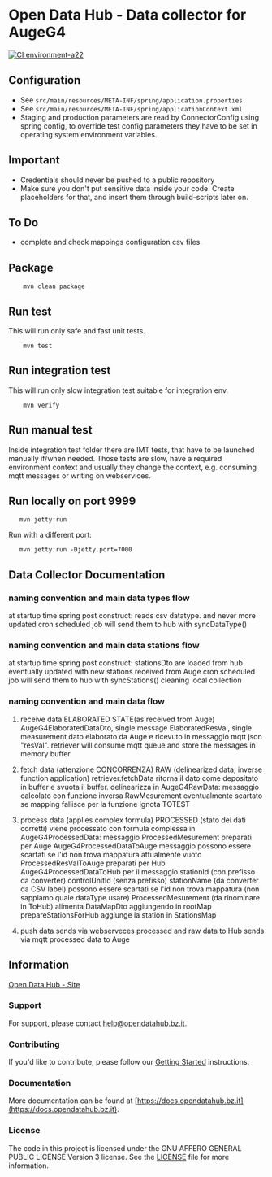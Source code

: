 # Open Data Hub - Data collector for AugeG4

[![CI environment-a22](https://github.com/noi-techpark/bdp-commons/actions/workflows/ci-environment-a22.yml/badge.svg)](https://github.com/noi-techpark/bdp-commons/actions/workflows/ci-environment-a22.yml)

## Configuration

  - See `src/main/resources/META-INF/spring/application.properties`
  - See `src/main/resources/META-INF/spring/applicationContext.xml`
  - Staging and production parameters are read by ConnectorConfig using spring
    config, to override test config parameters they have to be set in operating
    system environment variables.

## Important

  - Credentials should never be pushed to a public repository
  - Make sure you don't put sensitive data inside your code. Create placeholders
    for that, and insert them through build-scripts later on.

## To Do

  - complete and check mappings configuration csv files.

## Package

        mvn clean package

## Run test

This will run only safe and fast unit tests.

        mvn test

## Run integration test

This will run only slow integration test suitable for integration env.

        mvn verify

## Run manual test

Inside integration test folder there are IMT tests, that have to be launched
manually if/when needed. Those tests are slow, have a required environment
context and usually they change the context, e.g. consuming mqtt messages or
writing on webservices.

## Run locally on port 9999

       mvn jetty:run

Run with a different port:

       mvn jetty:run -Djetty.port=7000


## Data Collector Documentation


### naming convention and main data types flow

 at startup time  spring post construct:
   reads csv datatype.
    and never more updated
    cron scheduled job will send them to hub with syncDataType()


###  naming convention and main data stations flow

 at startup time  spring post construct:
    stationsDto are loaded from hub
    eventually updated with new stations received from Auge
    cron scheduled job will send them to hub with syncStations() cleaning local collection


### naming convention and main data flow

1. receive data
ELABORATED STATE(as received from Auge)
AugeG4ElaboratedDataDto, single message
    ElaboratedResVal, single measurement dato elaborato da Auge e ricevuto in messaggio mqtt json "resVal".
    retriever will consume mqtt queue and store the messages in memory buffer

2. fetch data (attenzione CONCORRENZA)
RAW (delinearized data, inverse function application)
    retriever.fetchData ritorna il dato come depositato in buffer e svuota il buffer.
    delinearizza in AugeG4RawData: messaggio calcolato con funzione inversa
            RawMesurement
            eventualmente scartato se mapping fallisce per la funzione ignota TOTEST

3. process data (applies complex formula)
PROCESSED (stato dei dati corretti)
    viene processato con formula complessa in AugeG4ProcessedData: messaggio
            ProcessedMesurement
    preparati per Auge
            AugeG4ProcessedDataToAuge messaggio
            possono essere scartati se l'id non trova mappatura
            attualmente vuoto
            ProcessedResValToAuge
    preparati per Hub
            AugeG4ProcessedDataToHub per il messaggio
                stationId  (con prefisso da converter)
                controlUnitId (senza prefisso)
                stationName (da converter da CSV label)
            possono essere scartati se l'id non trova mappatura (non sappiamo quale dataType usare)
            ProcessedMesurement (da rinominare in ToHub)
            alimenta DataMapDto aggiungendo in rootMap
            prepareStationsForHub
                aggiunge la station in StationsMap
4. push data
    sends via webserveces processed and raw data to Hub
    sends via mqtt processed data to Auge


## Information
[Open Data Hub - Site](https://opendatahub.bz.it/)

### Support

For support, please contact [help@opendatahub.bz.it](mailto:help@opendatahub.bz.it).

### Contributing

If you'd like to contribute, please follow our [Getting
Started](https://github.com/noi-techpark/odh-docs/wiki/Contributor-Guidelines:-Getting-started)
instructions.

### Documentation

More documentation can be found at
[https://docs.opendatahub.bz.it](https://docs.opendatahub.bz.it).


### License

The code in this project is licensed under the GNU AFFERO GENERAL PUBLIC LICENSE
Version 3 license. See the [LICENSE](../../LICENSE) file for more information.
